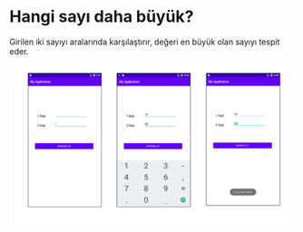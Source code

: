 <h1>Hangi sayı daha büyük?</h1>
<p>Girilen iki sayıyı aralarında karşılaştırır, değeri en büyük olan sayıyı tespit eder.</p>

![screenshout](docs/images/screenshout.png)